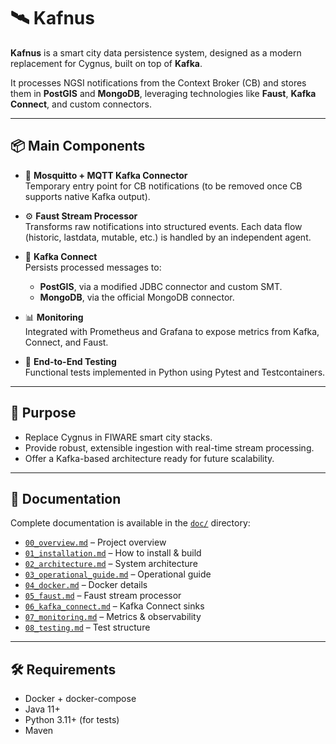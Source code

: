 # 🛰️ Kafnus

**Kafnus** is a smart city data persistence system, designed as a modern replacement for Cygnus, built on top of **Kafka**.

It processes NGSI notifications from the Context Broker (CB) and stores them in **PostGIS** and **MongoDB**, leveraging technologies like **Faust**, **Kafka Connect**, and custom connectors.

---

## 📦 Main Components

- 🧭 **Mosquitto + MQTT Kafka Connector**  
  Temporary entry point for CB notifications (to be removed once CB supports native Kafka output).

- ⚙️ **Faust Stream Processor**  
  Transforms raw notifications into structured events. Each data flow (historic, lastdata, mutable, etc.) is handled by an independent agent.

- 🔄 **Kafka Connect**  
  Persists processed messages to:
  - **PostGIS**, via a modified JDBC connector and custom SMT.
  - **MongoDB**, via the official MongoDB connector.

- 📊 **Monitoring**  
  Integrated with Prometheus and Grafana to expose metrics from Kafka, Connect, and Faust.

- 🧪 **End-to-End Testing**  
  Functional tests implemented in Python using Pytest and Testcontainers.

---

## 🚀 Purpose

- Replace Cygnus in FIWARE smart city stacks.
- Provide robust, extensible ingestion with real-time stream processing.
- Offer a Kafka-based architecture ready for future scalability.

---

## 📁 Documentation

Complete documentation is available in the [`doc/`](./doc) directory:

- [`00_overview.md`](./doc/00_overview.md) – Project overview
- [`01_installation.md`](./doc/01_installation.md) – How to install & build
- [`02_architecture.md`](./doc/02_architecture.md) – System architecture
- [`03_operational_guide.md`](./doc/03_operational_guide.md) – Operational guide
- [`04_docker.md`](./doc/04_docker.md) – Docker details
- [`05_faust.md`](./doc/05_faust.md) – Faust stream processor
- [`06_kafka_connect.md`](./doc/06_kafka_connect.md) – Kafka Connect sinks
- [`07_monitoring.md`](./doc/07_monitoring.md) – Metrics & observability
- [`08_testing.md`](./doc/08_testing.md) – Test structure

---

## 🛠️ Requirements

- Docker + docker-compose
- Java 11+
- Python 3.11+ (for tests)
- Maven
